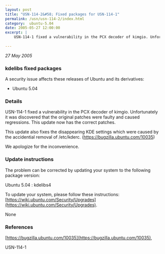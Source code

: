 ```yaml
---
layout: post
title: "USN-114-2&#58; Fixed packages for USN-114-1"
permalink: /usn/usn-114-2/index.html
category:  ubuntu-5.04
date: 2005-05-27 12:00:00
excerpt: |
    USN-114-1 fixed a vulnerability in the PCX decoder of kimgio. Unfortunately it was discovered that the original patches were faulty and caused regressions. This update now has the correct patches.
    
--- 
```

 
 

*27 May 2005*

### kdelibs fixed packages

A security issue affects these releases of Ubuntu and its derivatives:

* Ubuntu 5.04

### Details

USN-114-1 fixed a vulnerability in the PCX decoder of kimgio. Unfortunately it was discovered that the original patches were faulty and caused regressions. This update now has the correct patches.

This update also fixes the disappearing KDE settings which were caused by the accidential removal of /etc/kderc. (https://bugzilla.ubuntu.com/10035)

We apologize for the inconvenience.

### Update instructions

The problem can be corrected by updating your system to the following package version:

Ubuntu 5.04
 : kdelibs4 

To update your system, please follow these instructions: [https://wiki.ubuntu.com/Security/Upgrades](https://wiki.ubuntu.com/Security/Upgrades).

None

### References

 
 [https://bugzilla.ubuntu.com/10035](https://bugzilla.ubuntu.com/10035), 

 USN-114-1
 

